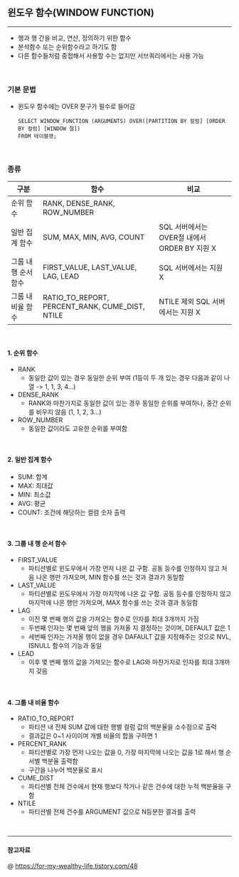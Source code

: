 ## 윈도우 함수(WINDOW FUNCTION)
---
- 행과 행 간을 비교, 연산, 정의하기 위한 함수 
- 분석함수 또는 순위함수라고 하기도 함 
- 다른 함수들처럼 중첩해서 사용할 수는 없지만 서브쿼리에서는 사용 가능 

<br>

### 기본 문법 
- 윈도우 함수에는 OVER 문구가 필수로 들어감 
  
  ```MySQL
  SELECT WINDOW_FUNCTION (ARGUMENTS) OVER([PARTITION BY 컬럼] [ORDER BY 컬럼] [WINDOW 절])
  FROM 테이블명;
  ```

<br>

### 종류 

|구분          |함수                              |비교                                  |
|-------------|-----------------------------------|-------------------------------------|
|순위 함수    |RANK, DENSE_RANK, ROW_NUMBER       |                                      |
|일반 집계 함수|SUM, MAX, MIN, AVG, COUNT         |SQL 서버에서는 OVER절 내에서 ORDER BY 지원 X |
|그룹 내 행 순서 함수| FIRST_VALUE, LAST_VALUE, LAG, LEAD | SQL 서버에서는 지원 X         |
|그룹 내 비율 함수|RATIO_TO_REPORT, PERCENT_RANK, CUME_DIST, NTILE|NTILE 제외 SQL 서버에서는 지원 X|

<br>

#### 1. 순위 함수 

- RANK 
  - 동일한 값이 있는 경우 동일한 순위 부여 (1등이 두 개 있는 경우 다음과 같이 나열 -> 1, 1, 3, 4...)
- DENSE_RANK 
  - RANK와 마찬가지로 동일한 값이 있는 경우 동일한 순위를 부여하나, 중간 순위를 비우지 않음 (1, 1, 2, 3...)
- ROW_NUMBER
  - 동일한 값이라도 고유한 순위를 부여함 

<br>

#### 2. 일반 집계 함수 

- SUM: 합계
- MAX: 최대값 
- MIN: 최소값 
- AVG: 평균 
- COUNT: 조건에 해당하는 컬럼 숫자 출력 

<br>

#### 3. 그룹 내 행 순서 함수 

- FIRST_VALUE 
  - 파티션별로 윈도우에서 가장 먼저 나온 값 구함. 공동 등수를 인정하지 않고 처음 나온 행만 가져오며, MIN 함수를 쓰는 것과 결과가 동일함 
- LAST_VALUE
  - 파티션별로 윈도우에서 가장 마지막에 나온 값 구함. 공동 등수를 인정하지 않고 마지막에 나온 행만 가져오며, MAX 함수를 쓰는 것과 결과 동일함 
- LAG
  - 이전 몇 번째 행의 값을 가져오는 함수로 인자를 최대 3개까지 가짐 
  - 두번째 인자는 몇 번째 앞의 행을 가져올 지 결정하는 것이며, DEFAULT 값은 1 
  - 세번째 인자는 가져올 행이 없을 경우 DAFAULT 값을 지정해주는 것으로 NVL, ISNULL 함수의 기능과 동일 
- LEAD
  - 이후 몇 번째 행의 값을 가져오는 함수로 LAG와 마찬가지로 인자를 최대 3개까지 갖음 

<br>

#### 4. 그룹 내 비율 함수 

- RATIO_TO_REPORT 
  - 파티션 내 전체 SUM 값에 대한 행별 컬럼 값의 백분율을 소수점으로 출력
  - 결과값은 0~1 사이이며 개별 비율의 합을 구하면 1 
- PERCENT_RANK
  - 파티션별로 가장 먼저 나오는 값을 0, 가장 마지막에 나오는 값을 1로 해서 행 순서별 백분율 출력함
  - 구간을 나누어 백분율로 표시 
- CUME_DIST
  - 파티션별 전체 건수에서 현재 행보다 작거나 같은 건수에 대한 누적 백분율을 구함 
- NTILE
  - 파티션별 전체 건수를 ARGUMENT 값으로 N등분한 결과를 출력 

<br>

---

#### 참고자료 
@ https://for-my-wealthy-life.tistory.com/48